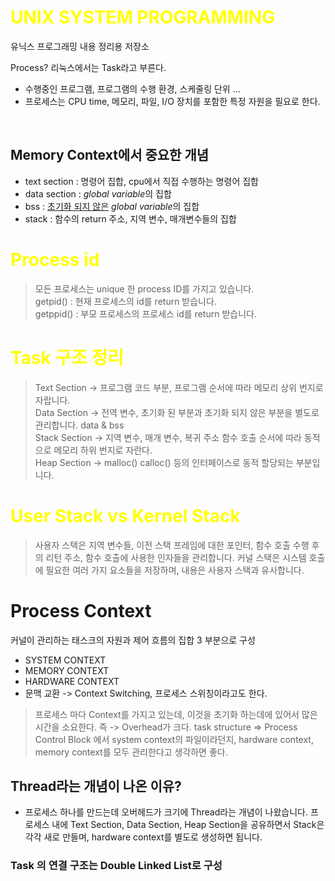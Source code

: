 # <span style="color:YELLOW">UNIX SYSTEM PROGRAMMING</span>
유닉스 프로그래밍 내용 정리용 저장소

Process? 리눅스에서는 Task라고 부른다.
* 수행중인 프로그램, 프로그램의 수행 환경, 스케줄링 단위 ...
* 프로세스는 CPU time, 메모리, 파일, I/O 장치를 포함한 특정 자원을 필요로 한다.

<BR>

## Memory Context에서 중요한 개념
* text section : 명령어 집합, cpu에서 직접 수행하는 명령어 집합
* data section : *global variable*의 집합
* bss : <u>초기화 되지 않은</u> *global variable*의 집합
* stack : 함수의 return 주소, 지역 변수, 매개변수들의 집합

# <span style="color:YELLOW">Process id</span>
> 모든 프로세스는 unique 한 process ID를 가지고 있습니다.<BR>
getpid() : 현재 프로세스의 id를 return 받습니다.<br>
getppid() : 부모 프로세스의 프로세스 id를 return 받습니다.

# <span style="color:YELLOW">Task 구조 정리</span>
> Text Section -> 프로그램 코드 부분, 프로그램 순서에 따라 메모리 상위 번지로 자랍니다.<br>
Data Section -> 전역 변수, 초기화 된 부분과 초기화 되지 않은 부분을 별도로 관리합니다. data & bss <br>
Stack Section -> 지역 변수, 매개 변수, 복귀 주소  함수 호출 순서에 따라 동적으로 메모리 하위 번지로 자란다.<br>
Heap Section -> malloc() calloc() 등의 인터페이스로 동적 할당되는 부분입니다.

# <span style ="color:YELLOW">User Stack vs Kernel Stack</span>
> 사용자 스택은 지역 변수들, 이전 스택 프레임에 대한 포인터, 함수 호출 수행 후의 리턴 주소, 함수 호출에 사용한 인자들을 관리합니다. 커널 스택은 시스템 호출에 필요한 여러 가지 요소들을 저장하며, 내용은 사용자 스택과 유사합니다.

# Process Context
커널이 관리하는 태스크의 자원과 제어 흐름의 집합 3 부분으로 구성
* SYSTEM CONTEXT
* MEMORY CONTEXT
* HARDWARE CONTEXT
* 문맥 교환 -> Context Switching, 프로세스 스위칭이라고도 한다.
> 프로세스 마다 Context를 가지고 있는데, 이것을 초기화 하는데에 있어서 많은 시간을 소요한다. 즉 -> Overhead가 크다.
task structure => Process Control Block 에서 system context의 파일이라던지, hardware context, memory context를 모두 관리한다고 생각하면 좋다.

## Thread라는 개념이 나온 이유?
* 프로세스 하나를 만드는데 오버헤드가 크기에 Thread라는 개념이 나왔습니다. 프로세스 내에 Text Section, Data Section, Heap Section을 공유하면서 Stack은 각각 새로 만들며, hardware context를 별도로 생성하면 됩니다.

### Task 의 연결 구조는 Double Linked List로 구성


